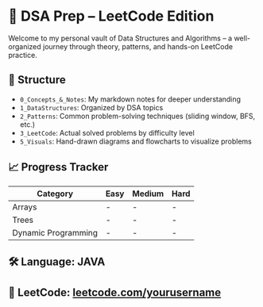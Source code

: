 # 🚀 DSA Prep – LeetCode Edition

Welcome to my personal vault of Data Structures and Algorithms – a well-organized journey through theory, patterns, and hands-on LeetCode practice.

## 🧱 Structure

-   `0_Concepts_&_Notes`: My markdown notes for deeper understanding
-   `1_DataStructures`: Organized by DSA topics
-   `2_Patterns`: Common problem-solving techniques (sliding window, BFS, etc.)
-   `3_LeetCode`: Actual solved problems by difficulty level
-   `5_Visuals`: Hand-drawn diagrams and flowcharts to visualize problems

## 📈 Progress Tracker

| Category            | Easy | Medium | Hard |
| ------------------- | ---- | ------ | ---- |
| Arrays              | -    | -      | -    |
| Trees               | -    | -      | -    |
| Dynamic Programming | -    | -      | -    |

## 🛠️ Language: JAVA

## 🔗 LeetCode: [leetcode.com/yourusername](https://leetcode.com/u/RoshanMalkar/)
